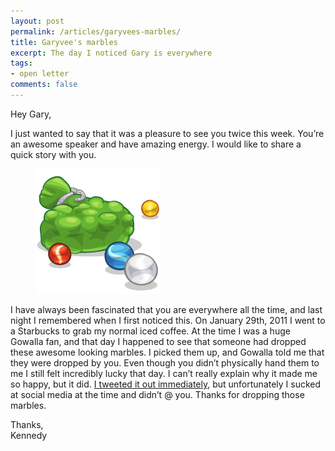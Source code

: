 ```yaml
---
layout: post
permalink: /articles/garyvees-marbles/
title: Garyvee's marbles
excerpt: The day I noticed Gary is everywhere
tags:
- open letter
comments: false
---
```


<p>Hey Gary,</p>

<p>I just wanted to say that it was a pleasure to see you twice this week. You’re an awesome speaker and have amazing energy. I would like to share a quick story with you.</p>

<figure class="center">
<img src="/assets/posts/garyvees-marbles/marbles.png"/>
</figure>

<p>I have always been fascinated that you are everywhere all the time, and last night I remembered when I first noticed this. On January 29th, 2011 I went to a Starbucks to grab my normal iced coffee. At the time I was a huge Gowalla fan, and that day I happened to see that someone had dropped these awesome looking marbles. I picked them up, and Gowalla told me that they were dropped by you. Even though you didn’t physically hand them to me I still felt incredibly lucky that day. I can’t really explain why it made me so happy, but it did. <a href="https://twitter.com/KennedysGarage/statuses/31532205578653696">I tweeted it out immediately</a>, but unfortunately I sucked at social media at the time and didn’t @ you. Thanks for dropping those marbles.</p>

<p>Thanks,<br/>
Kennedy</p>

